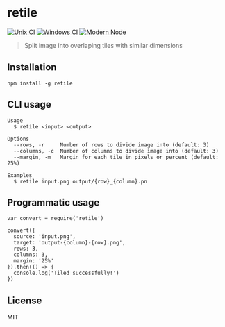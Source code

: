 # retile

[![Unix CI](https://img.shields.io/travis/sheerun/retile/master.svg?maxAge=2592000)](https://travis-ci.org/sheerun/retile)
[![Windows CI](https://img.shields.io/appveyor/ci/sheerun/retile/master.svg)](https://ci.appveyor.com/project/sheerun/retile)
[![Modern Node](https://img.shields.io/badge/modern-node-9BB48F.svg)](https://github.com/sheerun/retile)

> Split image into overlaping tiles with similar dimensions

## Installation

```
npm install -g retile
```

## CLI usage

```
Usage
  $ retile <input> <output>

Options
  --rows, -r     Number of rows to divide image into (default: 3)
  --columns, -c  Number of columns to divide image into (default: 3)
  --margin, -m   Margin for each tile in pixels or percent (default: 25%)

Examples
  $ retile input.png output/{row}_{column}.pn
```

## Programmatic usage

```node
var convert = require('retile')

convert({
  source: 'input.png',
  target: 'output-{column}-{row}.png',
  rows: 3,
  columns: 3,
  margin: '25%'
}).then(() => {
  console.log('Tiled successfully!')
})
```

## License

MIT

